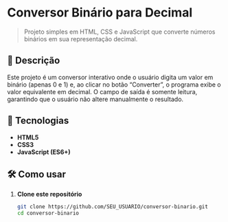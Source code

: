 # Conversor Binário para Decimal

> Projeto simples em HTML, CSS e JavaScript que converte números binários em sua representação decimal.

## 📖 Descrição

Este projeto é um conversor interativo onde o usuário digita um valor em binário (apenas 0 e 1) e, ao clicar no botão “Converter”, o programa exibe o valor equivalente em decimal. O campo de saída é somente leitura, garantindo que o usuário não altere manualmente o resultado.

## 🚀 Tecnologias

- **HTML5**  
- **CSS3**  
- **JavaScript (ES6+)**

## 🛠️ Como usar

1. **Clone este repositório**  
   ```bash
   git clone https://github.com/SEU_USUARIO/conversor-binario.git
   cd conversor-binario
